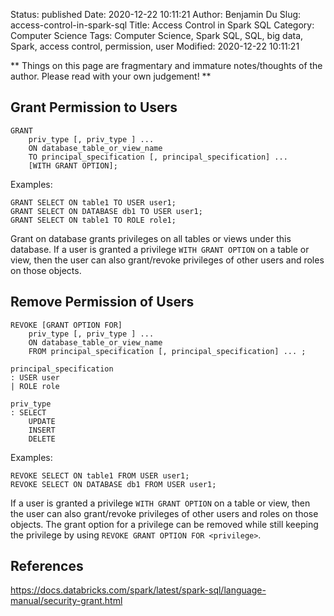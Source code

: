 Status: published
Date: 2020-12-22 10:11:21
Author: Benjamin Du
Slug: access-control-in-spark-sql
Title: Access Control in Spark SQL
Category: Computer Science
Tags: Computer Science, Spark SQL, SQL, big data, Spark, access control, permission, user
Modified: 2020-12-22 10:11:21

**
Things on this page are fragmentary and immature notes/thoughts of the author.
Please read with your own judgement!
**

## Grant Permission to Users

    GRANT
        priv_type [, priv_type ] ...
        ON database_table_or_view_name
        TO principal_specification [, principal_specification] ...
        [WITH GRANT OPTION];
    
Examples:
    
    GRANT SELECT ON table1 TO USER user1;
    GRANT SELECT ON DATABASE db1 TO USER user1;
    GRANT SELECT ON table1 TO ROLE role1;

Grant on database grants privileges on all tables or views under this database.
If a user is granted a privilege `WITH GRANT OPTION` on a table or view, 
then the user can also grant/revoke privileges of other users and roles on those objects. 


## Remove Permission of Users

    REVOKE [GRANT OPTION FOR]
        priv_type [, priv_type ] ...
        ON database_table_or_view_name
        FROM principal_specification [, principal_specification] ... ;
    
    principal_specification
    : USER user
    | ROLE role
    
    priv_type
    : SELECT
        UPDATE
        INSERT
        DELETE
    
Examples:

    REVOKE SELECT ON table1 FROM USER user1;
    REVOKE SELECT ON DATABASE db1 FROM USER user1;

If a user is granted a privilege `WITH GRANT OPTION` on a table or view, 
then the user can also grant/revoke privileges of other users and roles on those objects. 
The grant option for a privilege can be removed 
while still keeping the privilege by using `REVOKE GRANT OPTION FOR <privilege>`.

## References 

https://docs.databricks.com/spark/latest/spark-sql/language-manual/security-grant.html
